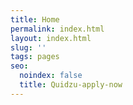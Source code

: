 ```yaml
---
title: Home
permalink: index.html
layout: index.html
slug: ''
tags: pages
seo:
  noindex: false
  title: Quidzu-apply-now
---
```



